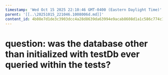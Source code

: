 ```yaml
---
timestamp: 'Wed Oct 15 2025 22:10:46 GMT-0400 (Eastern Daylight Time)'
parent: '[[..\20251015_221046.1008006d.md]]'
content_id: 4b08e7d1de3c3903dcc4a28d8639da63994e9acab8608d1a1c586c774c1d89ed
---
```


# question: was the database other than initialized with testDb ever queried within the tests?
